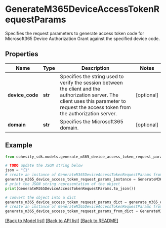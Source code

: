 # GenerateM365DeviceAccessTokenRequestParams

Specifies the request parameters to generate access token code for Microsoft365 Device Authorization Grant against the specified device code.

## Properties

Name | Type | Description | Notes
------------ | ------------- | ------------- | -------------
**device_code** | **str** | Specifies the string used to verify the session between the client and the authorization server. The client uses this parameter to request the access token from the authorization server. | [optional] 
**domain** | **str** | Specifies the Microsoft365 domain. | [optional] 

## Example

```python
from cohesity_sdk.models.generate_m365_device_access_token_request_params import GenerateM365DeviceAccessTokenRequestParams

# TODO update the JSON string below
json = "{}"
# create an instance of GenerateM365DeviceAccessTokenRequestParams from a JSON string
generate_m365_device_access_token_request_params_instance = GenerateM365DeviceAccessTokenRequestParams.from_json(json)
# print the JSON string representation of the object
print(GenerateM365DeviceAccessTokenRequestParams.to_json())

# convert the object into a dict
generate_m365_device_access_token_request_params_dict = generate_m365_device_access_token_request_params_instance.to_dict()
# create an instance of GenerateM365DeviceAccessTokenRequestParams from a dict
generate_m365_device_access_token_request_params_from_dict = GenerateM365DeviceAccessTokenRequestParams.from_dict(generate_m365_device_access_token_request_params_dict)
```
[[Back to Model list]](../README.md#documentation-for-models) [[Back to API list]](../README.md#documentation-for-api-endpoints) [[Back to README]](../README.md)


